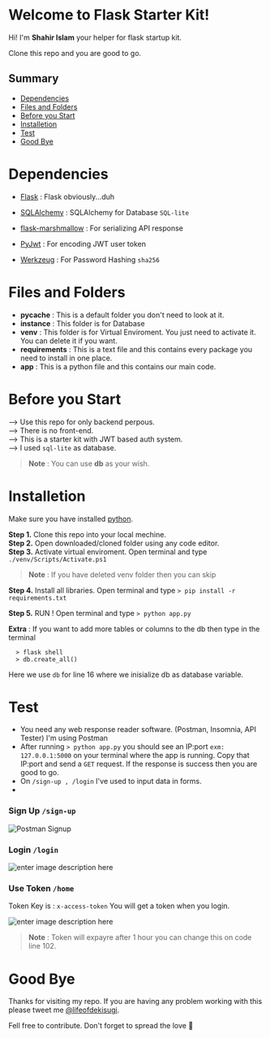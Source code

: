 
# Welcome to Flask Starter Kit!

  

Hi! I'm **Shahir Islam** your helper for flask startup kit.

Clone this repo and you are good to go.  


## Summary

- [Dependencies](#Dependencies)
- [Files and Folders](#Files-and-Folders)
- [Before you Start](#Before-you-Start)
- [Installetion](#Installetion)
- [Test](#Test)
- [Good Bye](#Good-Bye)

  
  

# Dependencies

  

-  [Flask](https://palletsprojects.com/p/flask/) : Flask obviously...duh

-  [SQLAlchemy](https://flask-sqlalchemy.palletsprojects.com/en/3.0.x/) : SQLAlchemy for Database `SQL-lite`

-  [flask-marshmallow](https://flask-marshmallow.readthedocs.io/en/latest/) : For serializing API response

-  [PyJwt](https://github.com/jpadilla/pyjwt/) : For encoding JWT user token
- [Werkzeug](https://werkzeug.palletsprojects.com/en/2.2.x/) : For Password Hashing `sha256`

  

# Files and Folders

  - __pycache__ : This is a default folder you don't need to look at it.
  - **instance** : This folder is for Database
  - **venv** : This folder is for Virtual Enviroment. You just need to activate it. You can delete it if you want.
  - **requirements** : This is a text file and this contains every package you need to install in one place.
  - **app** : This is a python file and this contains our main code. 
  
# Before you Start

--> Use this repo for only backend perpous.  
--> There is no front-end.  
--> This is a starter kit with JWT based auth system.  
--> I used `sql-lite` as database.  
  

> **Note** : You can use **db** as your wish.

  
# Installetion

Make sure you have installed [python](https://www.python.org/downloads/).

**Step 1.** Clone this repo into your local mechine.  
**Step 2.** Open downloaded/cloned folder using any code editor.  
**Step 3.** Activate virtual enviroment. Open terminal and type `./venv/Scripts/Activate.ps1`  
> **Note** : If you have deleted venv folder then you can skip  

**Step 4.** Install all libraries. Open terminal and type `> pip install -r requirements.txt`    

**Step 5.** RUN ! Open terminal and type `> python app.py`  

**Extra**  : If you want to add more tables or columns to the db then type in the terminal    
  ```
    > flask shell 
    > db.create_all() 
  ```  
Here we use `db` for line 16 where we inisialize db as database variable.
 
# Test 

- You need any web response reader software. (Postman, Insomnia, API Tester) I'm using Postman
- After running `> python app.py` you should see an IP:port 
`exm: 127.0.0.1:5000` on your terminal where the app is running. Copy that IP:port and send a `GET` request. If the response is success then you are good to go.
- On `/sign-up , /login` I've used to input data in forms.
- 
### Sign Up `/sign-up`
![Postman Signup](https://res.cloudinary.com/cmb-npi/image/upload/v1672179309/signUp_or3np7.png)

### Login `/login`
![enter image description here](https://res.cloudinary.com/cmb-npi/image/upload/v1672179309/login_jlqyvw.png)

### Use Token  `/home`

Token Key is : `x-access-token`
You will get a token when you login.

![enter image description here](https://res.cloudinary.com/cmb-npi/image/upload/v1672179309/token_rulmp2.png)

> **Note** : Token will expayre after 1 hour you can change this on code line 102. 

# Good Bye

Thanks for visiting my repo. If you are having any problem working with this please tweet me [@lifeofdekisugi](https://twitter.com/lifeofdekisugi).

Fell free to contribute. Don't forget to spread the love 🖤
